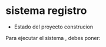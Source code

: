 <h1> sistema registro</h1>

- Estado del proyecto construcion

Para ejecutar el sistema , debes poner:
